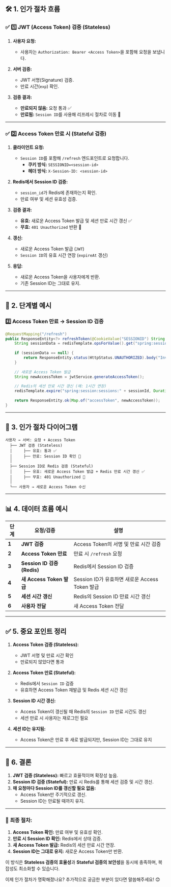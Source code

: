 ## 🛠️ **1. 인가 절차 흐름**

### ✅ **1️⃣ JWT (Access Token) 검증 (Stateless)**

1. **사용자 요청:**
    
    - 사용자는 `Authorization: Bearer <Access Token>`을 포함해 요청을 보냅니다.
2. **서버 검증:**
    
    - JWT 서명(Signature) 검증.
    - 만료 시간(`exp`) 확인.
3. **검증 결과:**
    
    - **만료되지 않음:** 요청 통과 ✅
    - **만료됨:** `Session ID`를 사용해 리프레시 절차로 이동 🔄

---

### ✅ **2️⃣ Access Token 만료 시 (Stateful 검증)**

1. **클라이언트 요청:**
    
    - `Session ID`를 포함해 `/refresh` 엔드포인트로 요청합니다.
        - **쿠키 방식:** `SESSIONID=<session-id>`
        - **헤더 방식:** `X-Session-ID: <session-id>`
2. **Redis에서 Session ID 검증:**
    
    - `session_id`가 Redis에 존재하는지 확인.
    - 만료 여부 및 세션 유효성 검증.
3. **검증 결과:**
    
    - **유효:** 새로운 Access Token 발급 및 세션 만료 시간 갱신 ✅
    - **무효:** `401 Unauthorized` 반환 🚫
4. **갱신:**
    
    - 새로운 Access Token 발급 (`JWT`)
    - `Session ID`의 유효 시간 연장 (`expireAt` 갱신)
5. **응답:**
    
    - 새로운 Access Token을 사용자에게 반환.
    - 기존 Session ID는 그대로 유지.

---

## 📝 **2. 단계별 예시**

### **2️⃣ Access Token 만료 → Session ID 검증**

```java
@RequestMapping("/refresh")
public ResponseEntity<?> refreshToken(@CookieValue("SESSIONID") String sessionId) {
    String sessionData = redisTemplate.opsForValue().get("spring:session:sessions:" + sessionId);
    
    if (sessionData == null) {
        return ResponseEntity.status(HttpStatus.UNAUTHORIZED).body("Invalid session");
    }
    
    // 새로운 Access Token 발급
    String newAccessToken = jwtService.generateAccessToken();
    
    // Redis의 세션 만료 시간 갱신 (예: 1시간 연장)
    redisTemplate.expire("spring:session:sessions:" + sessionId, Duration.ofHours(1));
    
    return ResponseEntity.ok(Map.of("accessToken", newAccessToken));
}
```

---

## 🔄 **3. 인가 절차 다이어그램**

```plaintext
사용자 → 서버: 요청 + Access Token
  ├── JWT 검증 (Stateless)
  │     ├── 유효: 통과 ✅
  │     ├── 만료: Session ID 확인 🔄
  │
  ├── Session ID로 Redis 검증 (Stateful)
  │     ├── 유효: 새로운 Access Token 발급 + Redis 만료 시간 갱신 ✅
  │     ├── 무효: 401 Unauthorized 🚫
  │
  └── 사용자 → 새로운 Access Token 수신
```

---

## 📊 **4. 데이터 흐름 예시**

| 단계    | 요청/검증                     | 설명                                   |
| ----- | ------------------------- | ------------------------------------ |
| **1** | **JWT 검증**                | Access Token의 서명 및 만료 시간 검증          |
| **2** | **Access Token 만료**       | 만료 시 `/refresh` 요청                   |
| **3** | **Session ID 검증 (Redis)** | Redis에서 Session ID 검증                |
| **4** | **새 Access Token 발급**     | Session ID가 유효하면 새로운 Access Token 발급 |
| **5** | **세션 시간 갱신**              | Redis의 Session ID 만료 시간 갱신           |
| **6** | **사용자 전달**                | 새 Access Token 전달                    |

---

## ✅ **5. 중요 포인트 정리**

1. **Access Token 검증 (Stateless):**
    
    - JWT 서명 및 만료 시간 확인
    - 만료되지 않았다면 통과
2. **Access Token 만료 (Stateful):**
    
    - Redis에서 `Session ID` 검증
    - 유효하면 Access Token 재발급 및 Redis 세션 시간 갱신
3. **Session ID 시간 갱신:**
    
    - Access Token이 갱신될 때 Redis의 `Session ID` 만료 시간도 갱신
    - 세션 만료 시 사용자는 재로그인 필요
4. **세션 ID는 유지됨:**
    
    - Access Token은 만료 후 새로 발급되지만, Session ID는 그대로 유지

---

## 🚀 **6. 결론**

1. **JWT 검증 (Stateless):** 빠르고 효율적이며 확장성 높음.
2. **Session ID 검증 (Stateful):** 만료 시 Redis를 통해 세션 검증 및 시간 갱신.
3. **매 요청마다 Session ID를 갱신할 필요 없음:**
    - Access Token만 주기적으로 갱신.
    - Session ID는 만료될 때까지 유지.

---

### 📌 **최종 절차:**

1. **Access Token 확인:** 만료 여부 및 유효성 확인.
2. **만료 시 Session ID 확인:** Redis에서 상태 검증.
3. **새 Access Token 발급:** Redis의 세션 만료 시간 연장.
4. **Session ID는 그대로 유지:** 새로운 Access Token만 반환.

이 방식은 **Stateless 검증의 효율성**과 **Stateful 검증의 보안성**을 동시에 충족하며, 복잡성도 최소화할 수 있습니다.

이제 인가 절차가 명확해졌나요? 추가적으로 궁금한 부분이 있다면 말씀해주세요! 😊